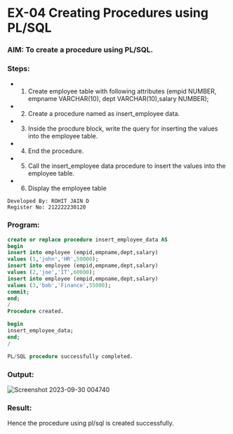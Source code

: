 # EX-04 Creating Procedures using PL/SQL
### AIM: To create a procedure using PL/SQL.
### Steps:
- 1. Create employee table with following attributes (empid NUMBER, empname VARCHAR(10), dept VARCHAR(10),salary NUMBER);
- 2. Create a procedure named as insert_employee data.
- 3. Inside the procdure block, write the query for inserting the values into the employee table.
- 4. End the procedure.
- 5. Call the insert_employee data procedure to insert the values into the employee table.
- 6. Display the employee table
```
Developed By: ROHIT JAIN D
Register No: 212222230120
```
### Program:
```SQL
create or replace procedure insert_employee_data AS
begin
insert into employee (empid,empname,dept,salary)
values (1,'john','HR',50000);
insert into employee (empid,empname,dept,salary)
values (2,'joe','IT',60000);
insert into employee (empid,empname,dept,salary)
values (3,'bob','Finance',55000);
commit;
end;
/
Procedure created.

begin
insert_employee_data;
end;
/

PL/SQL procedure successfully completed.
```
### Output:
![Screenshot 2023-09-30 004740](https://github.com/ROHITJAIND/EX-4-Creating-Procedures-using-PL-SQL/assets/118707073/bb2e9dd8-d26b-489c-99a0-b070b55518d1)

### Result:
Hence the procedure using pl/sql is created successfully.
